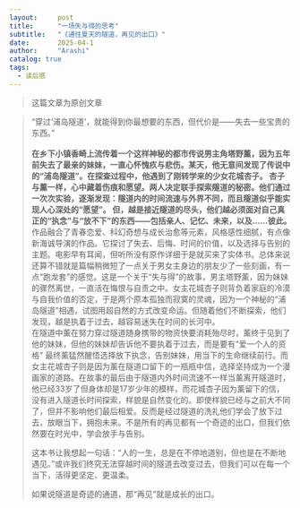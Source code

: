 ```yaml
---
layout:     post
title:      "一场失与得的思考"
subtitle:   "《通往夏天的隧道，再见的出口》"
date:       2025-04-1 
author:     "Arashi"
catalog: true
tags:
  - 读后感
---
```


> 这篇文章为原创文章

<div>
    <blockquote>“穿过‘浦岛隧道’，就能得到你最想要的东西，但代价是——失去一些宝贵的东西。”
    <br>
    <br><b>在乡下小镇香崎上流传着一个这样神秘的都市传说男主角塔野薰，因为五年前失去了最亲的妹妹，一直心怀愧疚与悲伤。某天，他无意间发现了传说中的“浦岛隧道”。在探查过程中，他遇到了刚转学来的少女花城杏子。
杏子与薰一样，心中藏着伤痕和愿望。两人决定联手探索隧道的秘密。他们通过一次次实验，逐渐发现：隧道内的时间流速与外界不同，而且隧道似乎能实现人心深处的“愿望”。
        但，越是接近隧道的尽头，他们越必须面对自己真正的“执念”与“放不下”的东西——包括亲人、记忆、未来，以及……彼此。</b>

<br>
作品融合了青春恋爱、科幻奇想与成长治愈等元素，风格感性细腻，有点像新海诚导演的作品。它探讨了失去、后悔、时间的价值，以及选择与告别的主题。电影早有耳闻，但听所没有原作详细于是就买来了实体书。总体来说还算不错就是篇幅稍微短了一点关于男女主身边的朋友少了一些刻画，有一点“跑龙套”的感觉。这是一个关于“失与得”的故事，男主塔野薰，因为妹妹的骤然离世，一直活在悔恨与自责之中。女主花城杏子则背负着家庭的冷漠与自我价值的否定，于是两个原本孤独而寂寞的灵魂，因为一个神秘的“浦岛隧道”相遇，试图用超自然的方式改变命运。但随着他们不断探索，他们发现，越是执着于过去，越容易迷失在时间的长河中。
        <br>
      在隧道中薰在努力穿过隧道随身携带的物资快要消耗殆尽时，薰终于见到了他的妹妹，但他的妹妹却告诉他不要执着于过去，而是要有“爱一个人的资格” 最终薰猛然醒悟选择放下执念，告别妹妹，用当下的生命继续前行。而女主花城杏子则是因为薰在隧道口留下的一瓶瓶中信，选择坚持成为一个漫画家的道路。在故事的最后由于隧道内外时间流速不一样当薰离开隧道时，他已经33岁了但身体却是17岁少年的模样，而花城杏子因为薰留下的信，没有进入隧道长时间探索，样貌是自然变化的。即使样貌已经与之前大不同了，但并不影响他们最后相爱。反而是经过隧道的洗礼他们学会了放下过去，放眼当下，拥抱未来。不是所有的再见都有一个奇迹的出口，但我们依然要在时光中，学会放手与告别。 

<br>

这本书让我想起一句话：“人的一生，总是在不停地道别，但也是在不断地遇见。”或许我们终究无法穿越时间的隧道去改变过去，但我们可以在每一个当下，活得更坚定、更温柔。

如果说隧道是奇迹的通道，那“再见”就是成长的出口。






